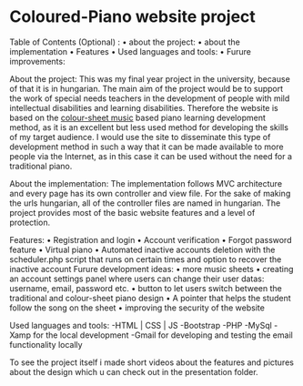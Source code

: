 # Coloured-Piano website project

Table of Contents (Optional) :
• about the project:
• about the implementation
• Features
• Used languages and tools:
• Furure improvements:

About the project:
This was my final year project in the university, because of that it is in hungarian. The main aim of the project would be to support the work of special needs teachers in the development of people with mild intellectual disabilities and learning disabilities. Therefore the website is based on the [colour-sheet music](https://en.wikipedia.org/wiki/Colored_music_notation) based piano learning development method, as it is an excellent but less used method for developing the skills of my target audience. I would use the site to disseminate this type of development method in such a way that it can be made available to more people via the Internet, as in this case it can be used without the need for a traditional piano.

About the implementation:
The implementation follows MVC architecture and every page has its own controller and view file. For the sake of making the urls hungarian, all of the controller files are named in hungarian. The project provides most of the basic website features and a level of protection.

Features:
• Registration and login
• Account verification
• Forgot password feature
• Virtual piano
• Automated inactive accounts deletion with the scheduler.php script that runs on certain times and option to recover the inactive account
Furure development ideas:
• more music sheets
• creating an account settings panel where users can change their user datas: username, email, password etc.
• button to let users switch between the traditional and colour-sheet piano design
• A pointer that helps the student follow the song on the sheet
• improving the security of the website

Used languages and tools:
-HTML | CSS | JS
-Bootstrap
-PHP
-MySql
-Xamp for the local development
-Gmail for developing and testing the email functionality locally

To see the project itself i made short videos about the features and pictures about the design which u can check out in the presentation folder.
